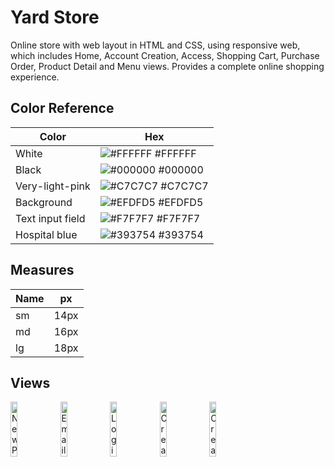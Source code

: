 
# Yard Store

Online store with web layout in HTML and CSS, using responsive web, which includes Home, Account Creation, Access, Shopping Cart, Purchase Order, Product Detail and Menu views. Provides a complete online shopping experience.
## Color Reference

| Color             | Hex                                                                |
| ----------------- | ------------------------------------------------------------------ |
| White | ![#FFFFFF](https://via.placeholder.com/10/ffffff?text=+) #FFFFFF |
| Black | ![#000000](https://via.placeholder.com/10/000000?text=+) #000000 |
|Very-light-pink| ![#C7C7C7](https://via.placeholder.com/10/c7c7c7?text=+) #C7C7C7|
| Background | ![#EFDFD5](https://via.placeholder.com/10/efdfd5?text=+) #EFDFD5 |
| Text input field | ![#F7F7F7](https://via.placeholder.com/10/f7f7f7?text=+) #F7F7F7 |
| Hospital blue | ![#393754](https://via.placeholder.com/10/393754?text=+) #393754 |





## Measures

| Name             | px                                                                |
| ----------------- | ------------------------------------------------------------------ |
| sm |  14px |
| md |  16px |
| lg |  18px|



## Views

<img src="https://i.imgur.com/NHqRggg.png" width="15%" alt="New Password"></img> 
<img src="https://i.imgur.com/ApLaljy.png" width="15%" alt="Email sent"></img> 
<img src="https://i.imgur.com/MlRToNE.png" width="15%" alt="Login"></img>
<img src="https://i.imgur.com/KvpuXYm.png" width="15%" alt="Create and update"></img>
<img src="https://i.imgur.com/UMgfIWG.png" width="15%" alt="Create and update"></img>

